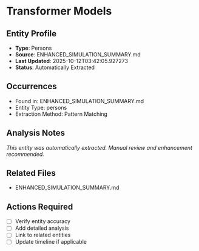 # Transformer Models

## Entity Profile
- **Type**: Persons
- **Source**: ENHANCED_SIMULATION_SUMMARY.md
- **Last Updated**: 2025-10-12T03:42:05.927273
- **Status**: Automatically Extracted

## Occurrences
- Found in: ENHANCED_SIMULATION_SUMMARY.md
- Entity Type: persons
- Extraction Method: Pattern Matching

## Analysis Notes
*This entity was automatically extracted. Manual review and enhancement recommended.*

## Related Files
- ENHANCED_SIMULATION_SUMMARY.md

## Actions Required
- [ ] Verify entity accuracy
- [ ] Add detailed analysis
- [ ] Link to related entities
- [ ] Update timeline if applicable
